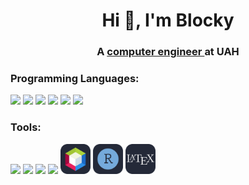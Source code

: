 <h1 align="center">Hi 👋, I'm Blocky</h1>
<h3 align="center">A <a href="https://www.uah.es/en/estudios/Grado-en-Ingenieria-de-Computadores/"> computer engineer </a> at UAH</h3>

<h3 align="left">Programming Languages:</h3>
<p align="left"> 
  <img src="https://go-skill-icons.vercel.app/api/icons?i=py&perline=4&theme=dark"> 
  <img src="https://go-skill-icons.vercel.app/api/icons?i=java&perline=4&theme=dark">
  <img src="https://go-skill-icons.vercel.app/api/icons?i=r&perline=4&theme=dark">
  <img src="https://go-skill-icons.vercel.app/api/icons?i=assembly&perline=4&theme=dark">
  <img src="https://go-skill-icons.vercel.app/api/icons?i=c&perline=4&theme=dark">
  <img src="https://go-skill-icons.vercel.app/api/icons?i=cpp&perline=4&theme=dark">
</p>

<h3 align="left">Tools:</h3>
<p align="left"> 
  <img src="https://go-skill-icons.vercel.app/api/icons?i=git&perline=6&theme=dark"> 
  <img src="https://go-skill-icons.vercel.app/api/icons?i=bash&perline=6&theme=dark">
  <img src="https://go-skill-icons.vercel.app/api/icons?i=pycharm&perline=6&theme=dark">
  <img src="https://go-skill-icons.vercel.app/api/icons?i=vscode&perline=6&theme=dark">
  <img src="https://raw.githubusercontent.com/Blockky/Blockky/master/images/apachenetb.svg" width=48>
  <img src="https://raw.githubusercontent.com/Blockky/Blockky/master/images/ride.svg" width=48>
  <img src="https://raw.githubusercontent.com/Blockky/Blockky/master/images/latexlogo.svg" width=48>
</p>
